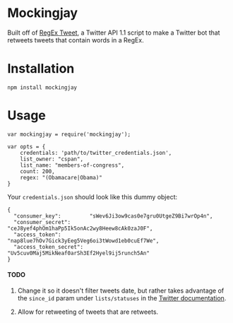 Mockingjay
===========

Built off of <a href="https://github.com/abelsonlive/regextweet" target="_blank">RegEx Tweet</a>, a Twitter API 1.1 script to make a Twitter bot that retweets tweets that contain words in a RegEx. 

# Installation

````
npm install mockingjay
````

# Usage

````
var mockingjay = require('mockingjay');

var opts = {
	credentials: 'path/to/twitter_credentials.json',
	list_owner: "cspan",
	list_name: "members-of-congress",
	count: 200,
	regex: "(Obamacare|Obama)"
}
````


Your `credentials.json` should look like this dummy object:

````
{
  "consumer_key":         "sWev6Ji3ow9cas0e7gru0UtgeZ9Bi7wrOp4n",
  "consumer_secret":      "ceJ8yef4phOm1haPp5Ik5onAc2wy8Heew8cAk0zaJ0F",
  "access_token":         "nap8lue7hOv7Gick3yEeg5Veg6oi3tWowd1eb0cuEf7We",
  "access_token_secret":  "Uv5cuv0Maj5MikNeaf0arSh3Ef2Hyel9ij5runch5An"
}
````

#### TODO

  1. Change it so it doesn't filter tweets date, but rather takes advantage of the ``since_id`` param under ``lists/statuses`` in the <a href="https://dev.twitter.com/docs/api/1.1/get/lists/statuses" target="_blank">Twitter documentation</a>.

  2. Allow for retweeting of tweets that are retweets.